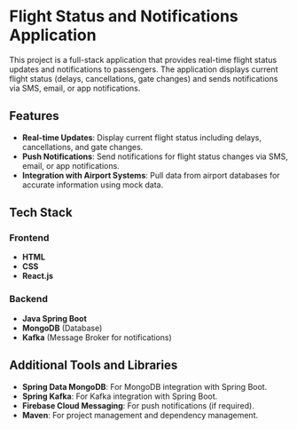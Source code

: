 # Flight Status and Notifications Application

This project is a full-stack application that provides real-time flight status updates and notifications to passengers. The application displays current flight status (delays, cancellations, gate changes) and sends notifications via SMS, email, or app notifications.

## Features

- **Real-time Updates**: Display current flight status including delays, cancellations, and gate changes.
- **Push Notifications**: Send notifications for flight status changes via SMS, email, or app notifications.
- **Integration with Airport Systems**: Pull data from airport databases for accurate information using mock data.

## Tech Stack

### Frontend

- **HTML**
- **CSS**
- **React.js**

### Backend

- **Java Spring Boot**
- **MongoDB** (Database)
- **Kafka** (Message Broker for notifications)

## Additional Tools and Libraries

- **Spring Data MongoDB**: For MongoDB integration with Spring Boot.
- **Spring Kafka**: For Kafka integration with Spring Boot.
- **Firebase Cloud Messaging**: For push notifications (if required).
- **Maven**: For project management and dependency management.

